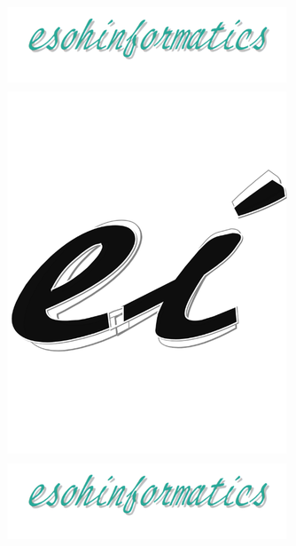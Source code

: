 <p align="center">
  <a href="https://esohkevin.github.io/">
    <img src="docs/assets/img/esohinformatics_logo.svg" alt="esohinformatics">
  </a>
</p>

![](docs/assets/img/favicon_black.svg)

![](docs/assets/img/esohinformatics_logo.svg)
